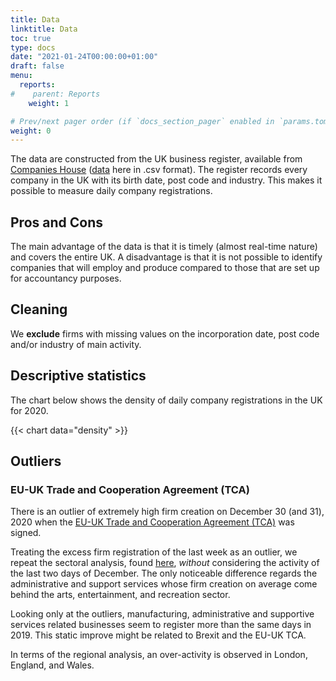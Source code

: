 ```yaml
---
title: Data
linktitle: Data 
toc: true
type: docs
date: "2021-01-24T00:00:00+01:00"
draft: false
menu:
  reports:
#    parent: Reports
    weight: 1

# Prev/next pager order (if `docs_section_pager` enabled in `params.toml`)
weight: 0
---
```


The data are constructed from the UK business register, available from [Companies House]( https://www.gov.uk/government/organisations/companies-house) ([data]( http://download.companieshouse.gov.uk/en_output.html) here in .csv format). The register records every company in the UK with its birth date, post code and industry. This makes it possible to measure daily company registrations.

## Pros and Cons

The main advantage of the data is that it is timely (almost real-time nature) and covers the entire UK. A disadvantage is that it is not possible to identify companies that will employ and produce compared to those that are set up for accountancy purposes.

## Cleaning
We **exclude** firms with missing values on the incorporation date, post code and/or industry of main activity.

## Descriptive statistics
The chart below shows the density of daily company registrations in the UK for 2020.

{{< chart data="density" >}}


## Outliers
### EU-UK Trade and Cooperation Agreement (TCA)
There is an outlier of extremely high firm creation on December 30 (and 31), 2020 when the [EU-UK Trade and Cooperation Agreement (TCA)]( https://www.gov.uk/government/publications/agreements-reached-between-the-united-kingdom-of-great-britain-and-northern-ireland-and-the-european-union) was signed.

Treating the excess firm registration of the last week as an outlier, we repeat the sectoral analysis, found [here](https://uk-firm-dynamics.netlify.app/reports/jan2021/), *without* considering the activity of the last two days of December. The only noticeable difference regards the administrative and support services whose firm creation on average come behind the arts, entertainment, and recreation sector. 

Looking only at the outliers, manufacturing, administrative and supportive services related businesses seem to register more than the same days in 2019. This static improve might be related to Brexit and the EU-UK TCA.

In terms of the regional analysis, an over-activity is observed in London, England, and Wales.



